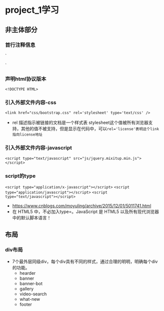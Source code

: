 # project_1学习
## 非主体部分
### 首行注释信息
`
<!--A Design by W3layouts
Author: W3layout
Author URL: http://w3layouts.com
-->
`
### 声明html协议版本
`<!DOCTYPE HTML>`

### 引入外部文件内容-css
`<link href="css/bootstrap.css" rel='stylesheet' type='text/css' />`
- rel 描述指示被链接的文档是一个样式表 stylesheet这个值被所有浏览器支持，其他的值不被支持，但是显示在代码中，可以`rel='license'表明这个link指向license地址`
### 引入外部文件内容-javascript
`<script type="text/javascript" src="js/jquery.mixitup.min.js"></script>`
### script的type
`<script type="application/x-javascript"></script>`
`<script type="application/javascript"></script>`
`<script type="text/javascript"></script>`
- https://www.cnblogs.com/moyuling/archive/2015/12/01/5011741.html
- 在 HTML5 中，不必加入type=。JavaScript 是 HTML5 以及所有现代浏览器中的默认脚本语言！

## 布局
### div布局
- 7个最外层同级div，每个div具有不同的样式，通过合理的明明，明确每个div的功能。
    - hearder
    - banner
    - banner-bot
    - gallery
    - video-search
    - what-new
    - footer
